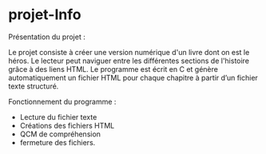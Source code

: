 # projet-Info

Présentation du projet : 

Le projet consiste à créer une version numérique d'un livre dont on est le héros.
Le lecteur peut naviguer entre les différentes sections de l'histoire grâce à des liens HTML. Le programme est écrit en C et génère automatiquement un fichier HTML pour chaque chapitre à partir d’un fichier texte structuré.

Fonctionnement du programme : 
- Lecture du fichier texte
- Créations des fichiers HTML
- QCM de compréhension
- fermeture des fichiers.
